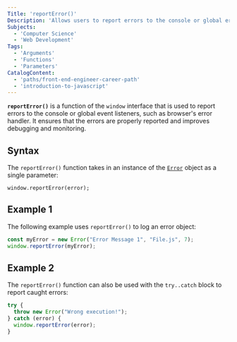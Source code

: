 ```yaml
---
Title: 'reportError()'
Description: 'Allows users to report errors to the console or global error handlers.'
Subjects:
  - 'Computer Science'
  - 'Web Development'
Tags:
  - 'Arguments'
  - 'Functions'
  - 'Parameters'
CatalogContent:
  - 'paths/front-end-engineer-career-path'
  - 'introduction-to-javascript'
---
```


**`reportError()`** is a function of the `window` interface that is used to report errors to the console or global event listeners, such as browser's error handler. It ensures that the errors are properly reported and improves debugging and monitoring.

## Syntax

The `reportError()` function takes in an instance of the [`Error`](https://www.codecademy.com/resources/docs/javascript/errors) object as a single parameter:

```pseudo
window.reportError(error);
```

## Example 1

The following example uses `reportError()` to log an error object:

```js
const myError = new Error("Error Message 1", "File.js", 7);
window.reportError(myError);
```

## Example 2

The `reportError()` function can also be used with the `try..catch` block to report caught errors:

```js
try {
  throw new Error("Wrong execution!");
} catch (error) {
  window.reportError(error);
}
```
